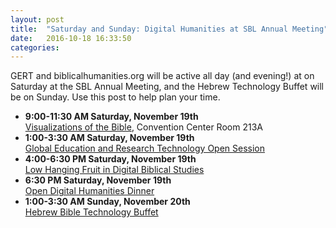 ```yaml
---
layout: post
title:  "Saturday and Sunday: Digital Humanities at SBL Annual Meeting"
date:   2016-10-18 16:33:50
categories: 
---
```


GERT and biblicalhumanities.org will be active all day (and evening!) at on Saturday at the SBL Annual Meeting, and the Hebrew Technology Buffet will be on Sunday. Use this post to help plan your time.
- **9:00-11:30 AM Saturday, November 19th**<br/>
  [Visualizations of the Bible](./2016/10/16/bible-and-visual-art.html), Convention Center Room 213A
- **1:00-3:30 AM Saturday, November 19th**<br/> 
  [Global Education and Research Technology Open Session](./2016/10/17/general-technology-buffet.html)
- **4:00-6:30 PM Saturday, November 19th**<br/>
  [Low Hanging Fruit in Digital Biblical Studies](./2016/10/17/low-hanging-fruit.html)
- **6:30 PM Saturday, November 19th**<br/>
  [Open Digital Humanities Dinner](./2016/10/18/open-data-dinner.html)
- **1:00-3:30 AM Sunday, November 20th**<br/>
  [Hebrew Bible Technology Buffet](./2016/10/17/hebrew-technology-buffet.html)